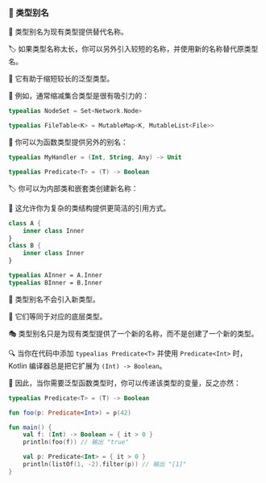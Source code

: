 ### 🌟 类型别名

🔄 类型别名为现有类型提供替代名称。

🏷️ 如果类型名称太长，你可以另外引入较短的名称，并使用新的名称替代原类型名。

📏 它有助于缩短较长的泛型类型。

🧩 例如，通常缩减集合类型是很有吸引力的：

```kotlin
typealias NodeSet = Set<Network.Node>

typealias FileTable<K> = MutableMap<K, MutableList<File>>
```

🔄 你可以为函数类型提供另外的别名：

```kotlin
typealias MyHandler = (Int, String, Any) -> Unit

typealias Predicate<T> = (T) -> Boolean
```

🏷️ 你可以为内部类和嵌套类创建新名称：

🔄 这允许你为复杂的类结构提供更简洁的引用方式。

```kotlin
class A {
    inner class Inner
}
class B {
    inner class Inner
}

typealias AInner = A.Inner
typealias BInner = B.Inner
```

🔄 类型别名不会引入新类型。

🔄 它们等同于对应的底层类型。

🎭 类型别名只是为现有类型提供了一个新的名称，而不是创建了一个新的类型。

🔍 当你在代码中添加 `typealias Predicate<T>` 并使用 `Predicate<Int>` 时，Kotlin 编译器总是把它扩展为 `(Int) -> Boolean`。

🔀 因此，当你需要泛型函数类型时，你可以传递该类型的变量，反之亦然：

```kotlin
typealias Predicate<T> = (T) -> Boolean

fun foo(p: Predicate<Int>) = p(42)

fun main() {
    val f: (Int) -> Boolean = { it > 0 }
    println(foo(f)) // 输出 "true"

    val p: Predicate<Int> = { it > 0 }
    println(listOf(1, -2).filter(p)) // 输出 "[1]"
}
```